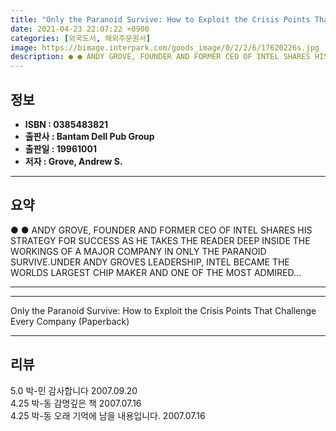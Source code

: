 ```yaml
---
title: "Only the Paranoid Survive: How to Exploit the Crisis Points That Challenge Every Company (Paperback)"
date: 2021-04-23 22:07:22 +0900
categories: [외국도서, 해외주문원서]
image: https://bimage.interpark.com/goods_image/0/2/2/6/17620226s.jpg
description: ● ● ANDY GROVE, FOUNDER AND FORMER CEO OF INTEL SHARES HIS STRATEGY FOR SUCCESS AS HE TAKES THE READER DEEP INSIDE THE WORKINGS OF A MAJOR COMPANY IN ONLY THE
---
```


## **정보**

- **ISBN : 0385483821**
- **출판사 : Bantam Dell Pub Group**
- **출판일 : 19961001**
- **저자 : Grove, Andrew S.**

------



## **요약**

●  ●  ANDY GROVE, FOUNDER AND FORMER CEO OF INTEL SHARES HIS STRATEGY FOR SUCCESS AS HE TAKES THE READER DEEP INSIDE THE WORKINGS OF A MAJOR COMPANY IN ONLY THE PARANOID SURVIVE.UNDER ANDY GROVES LEADERSHIP, INTEL BECAME THE WORLDS LARGEST CHIP MAKER AND ONE OF THE MOST ADMIRED... 

------



------


Only the Paranoid Survive: How to Exploit the Crisis Points That Challenge Every Company (Paperback) 

------


## **리뷰** 

5.0 박-민 감사합니다 2007.09.20 <br/>4.25 박-동 감명깊은 책 2007.07.16 <br/>4.25 박-동 오래 기억에 남을 내용입니다. 2007.07.16 <br/>